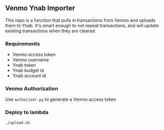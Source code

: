 ## Venmo Ynab Importer
This repo is a function that pulls in transactions from Venmo and uploads them to Ynab. It's smart enough to not repeat transactions, and will update existing transactions when they are cleared.

### Requirements
- Venmo access token
- Venmo username
- Ynab token
- Ynab budget id
- Ynab account id

### Venmo Authorization
Use `authorizer.py` to generate a Venmo access token

### Deploy to lambda
`./upload.sh`
